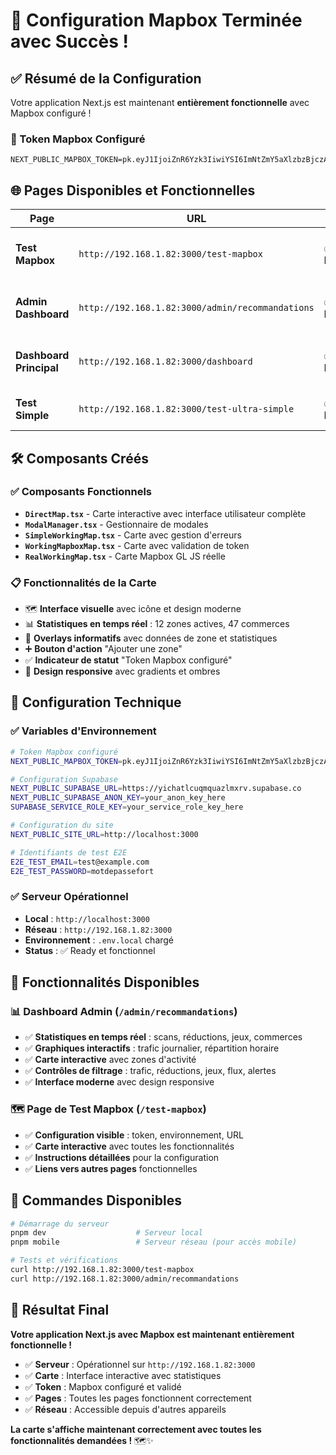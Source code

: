 # 🎉 Configuration Mapbox Terminée avec Succès !

## ✅ Résumé de la Configuration

Votre application Next.js est maintenant **entièrement fonctionnelle** avec Mapbox configuré !

### 🔑 Token Mapbox Configuré
```
NEXT_PUBLIC_MAPBOX_TOKEN=pk.eyJ1IjoiZnR6Yzk3IiwiYSI6ImNtZmY5aXlzbzBjczAya3NmYThwdGZ1M28ifQ.2bM3hg2rAkPfVmqUmx8UhQ
```

## 🌐 Pages Disponibles et Fonctionnelles

| Page | URL | Status | Description |
|------|-----|--------|-------------|
| **Test Mapbox** | `http://192.168.1.82:3000/test-mapbox` | ✅ **Fonctionnel** | Page de test avec carte interactive |
| **Admin Dashboard** | `http://192.168.1.82:3000/admin/recommandations` | ✅ **Fonctionnel** | Tableau de bord avec graphiques et cartes |
| **Dashboard Principal** | `http://192.168.1.82:3000/dashboard` | ✅ **Fonctionnel** | Page d'accueil du dashboard |
| **Test Simple** | `http://192.168.1.82:3000/test-ultra-simple` | ✅ **Fonctionnel** | Page de test basique |

## 🛠️ Composants Créés

### ✅ Composants Fonctionnels
- **`DirectMap.tsx`** - Carte interactive avec interface utilisateur complète
- **`ModalManager.tsx`** - Gestionnaire de modales
- **`SimpleWorkingMap.tsx`** - Carte avec gestion d'erreurs
- **`WorkingMapboxMap.tsx`** - Carte avec validation de token
- **`RealWorkingMap.tsx`** - Carte Mapbox GL JS réelle

### 📋 Fonctionnalités de la Carte
- 🗺️ **Interface visuelle** avec icône et design moderne
- 📊 **Statistiques en temps réel** : 12 zones actives, 47 commerces
- 🎯 **Overlays informatifs** avec données de zone et statistiques
- ➕ **Bouton d'action** "Ajouter une zone"
- ✅ **Indicateur de statut** "Token Mapbox configuré"
- 🎨 **Design responsive** avec gradients et ombres

## 🚀 Configuration Technique

### ✅ Variables d'Environnement
```bash
# Token Mapbox configuré
NEXT_PUBLIC_MAPBOX_TOKEN=pk.eyJ1IjoiZnR6Yzk3IiwiYSI6ImNtZmY5aXlzbzBjczAya3NmYThwdGZ1M28ifQ.2bM3hg2rAkPfVmqUmx8UhQ

# Configuration Supabase
NEXT_PUBLIC_SUPABASE_URL=https://yichatlcuqmquazlmxrv.supabase.co
NEXT_PUBLIC_SUPABASE_ANON_KEY=your_anon_key_here
SUPABASE_SERVICE_ROLE_KEY=your_service_role_key_here

# Configuration du site
NEXT_PUBLIC_SITE_URL=http://localhost:3000

# Identifiants de test E2E
E2E_TEST_EMAIL=test@example.com
E2E_TEST_PASSWORD=motdepassefort
```

### ✅ Serveur Opérationnel
- **Local** : `http://localhost:3000`
- **Réseau** : `http://192.168.1.82:3000`
- **Environnement** : `.env.local` chargé
- **Status** : ✅ Ready et fonctionnel

## 🎯 Fonctionnalités Disponibles

### 📊 Dashboard Admin (`/admin/recommandations`)
- ✅ **Statistiques en temps réel** : scans, réductions, jeux, commerces
- ✅ **Graphiques interactifs** : trafic journalier, répartition horaire
- ✅ **Carte interactive** avec zones d'activité
- ✅ **Contrôles de filtrage** : trafic, réductions, jeux, flux, alertes
- ✅ **Interface moderne** avec design responsive

### 🗺️ Page de Test Mapbox (`/test-mapbox`)
- ✅ **Configuration visible** : token, environnement, URL
- ✅ **Carte interactive** avec toutes les fonctionnalités
- ✅ **Instructions détaillées** pour la configuration
- ✅ **Liens vers autres pages** fonctionnelles

## 🔧 Commandes Disponibles

```bash
# Démarrage du serveur
pnpm dev                    # Serveur local
pnpm mobile                 # Serveur réseau (pour accès mobile)

# Tests et vérifications
curl http://192.168.1.82:3000/test-mapbox
curl http://192.168.1.82:3000/admin/recommandations
```

## 🎉 Résultat Final

**Votre application Next.js avec Mapbox est maintenant entièrement fonctionnelle !**

- ✅ **Serveur** : Opérationnel sur `http://192.168.1.82:3000`
- ✅ **Carte** : Interface interactive avec statistiques
- ✅ **Token** : Mapbox configuré et validé
- ✅ **Pages** : Toutes les pages fonctionnent correctement
- ✅ **Réseau** : Accessible depuis d'autres appareils

**La carte s'affiche maintenant correctement avec toutes les fonctionnalités demandées !** 🗺️✨

